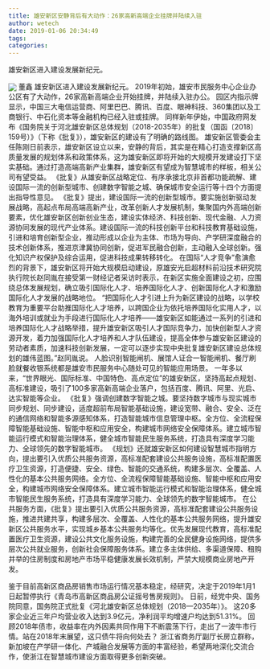```yaml
---
title: 雄安新区安静背后有大动作：26家高新高端企业挂牌并陆续入驻
author: wetech
date: 2019-01-06 20:34:49
tags: 
categories: 
---
```

雄安新区进入建设发展新纪元。
<!-- more -->
<img align="center" border="0" src="https://imgcdn.yicai.com/uppics/images/2019/01/2257cbe3973d196d7032ed4b08900f38.jpg" />
董鑫
雄安新区进入建设发展新纪元。
2019年初始，雄安市民服务中心企业办公区有了大动作，26家高新高端企业开始挂牌，并陆续入驻办公。
园区内指示牌显示，中国三大电信运营商、阿里巴巴、腾讯、百度、眼神科技、360集团以及工商银行、中石化资本等金融机构已经入驻或挂牌。
同样新年伊始，中国政府网发布《国务院关于河北雄安新区总体规划（2018-2035年）的批复（国函〔2018〕159号）》（下称《批复》），雄安新区的建设有了明确的路线图。
雄安新区管委会主任陈刚日前表示，雄安新区设立以来，安静的背后，其实是在精心打造支撑新区高质量发展的规划体系和政策体系，这为雄安新区即将开始的大规模开发建设打下坚实基础。通过打造高端高新产业集群，雄安新区有望成为智慧城市的样板，相关公司有望受益。
《批复》从雄安新区战略定位、有序承接北京非首都功能疏解、建设国际一流的创新型城市、创建数字智能之城、确保城市安全运行等十四个方面提出指导性意见。
《批复》提出，建设国际一流的创新型城市。要实施创新驱动发展战略，高起点布局高端高新产业，改革创新人才发展机制，集聚国内外高端创新要素，优化雄安新区创新创业生态，建设实体经济、科技创新、现代金融、人力资源协同发展的现代产业体系。建设国际一流的科技创新平台和科技教育基础设施，引进和培育创新型企业，推动形成以企业为主体、市场为导向、产学研深度融合的技术创新体系，推进京津冀协同创新，促进军民融合创新，主动融入全球创新。强化知识产权保护及综合运用，促进科技成果转移转化。
在国际“人才竞争”愈演愈烈的背景下，雄安新区将开始大规模启动建设，原雄安光启超材料前沿技术研究院执行院长赵同胤在接受第一财经记者采访时表示，在新区实施全面建设之初，应围绕总体发展规划，确立吸引国际化人才、培养国际化人才、创新国际化人才和激励国际化人才发展的战略地位。
“把国际化人才引进上升为新区建设的战略，以学校教育为重要平台助推国际化人才培养，以跨国企业为依托培养国际化实用人才，以海外培训或就业为手段进行国际化人才培养——雄安新区如能通过一系列的引进和培养国际化人才战略举措，提升雄安新区吸引人才国际竞争力，加快创新型人才资源开发，着力加强国际化人才培养和人才队伍建设，提高全体参与雄安新区建设的劳动者素质，加速科技创新发展，一定可以逐步实现中央批复雄安新区建设总体规划的雄伟蓝图。”赵同胤说。
人脸识别智能闸机、展馆人证合一智能闸机、餐厅刷脸就餐收银系统都是雄安市民服务中心随处可见的智能应用场景。
一年多以来，“世界眼光、国际标准、中国特色、高点定位”的雄安新区，坚持高起点规划、高标准建设，吸引了100多家高新高端企业落户，包括百度、腾讯、阿里、光启、达实智能等企业。
《批复》强调创建数字智能之城。要坚持数字城市与现实城市同步规划、同步建设，适度超前布局智能基础设施，建设宽带、融合、安全、泛在的通信网络和智能多源感知体系，打造智能城市信息管理中枢。全方位、全流程保障智能基础设施、智能中枢和应用安全，构建城市网络安全保障体系。建立城市智能运行模式和智能治理体系，健全城市智能民生服务系统，打造具有深度学习能力、全球领先的数字智能城市。
《规划》还就雄安新区如何建设智慧城市指明方向，提出要引入优质公共服务资源，高标准配套建设公共服务设施，高标准配置医疗卫生资源，打造便捷、安全、绿色、智能的交通系统，构建多层次、全覆盖、人性化的基本公共服务网络。全方位、全流程保障智能基础设施、智能中枢和应用安全，构建城市网络安全保障体系。建立城市智能运行模式和智能治理体系，健全城市智能民生服务系统，打造具有深度学习能力、全球领先的数字智能城市。
在公共服务方面，《批复》提出要引入优质公共服务资源，高标准配套建设公共服务设施，推进共建共享，构建多层次、全覆盖、人性化的基本公共服务网络，提升雄安新区公共服务水平，实现城乡基本公共服务均等化。优先发展现代教育，高标准配置医疗卫生资源，建设公共文化服务设施，构建完善的全民健身设施网络，提供多层次公共就业服务，创新社会保障服务体系。建立多主体供给、多渠道保障、租购并举的住房制度和房地产市场平稳健康发展长效机制，严禁大规模商业房地产开发。
 
 
鉴于目前高新区商品房销售市场运行情况基本稳定，经研究，决定于2019年1月1日起暂停执行《青岛市高新区商品房公证摇号售房规则》。
日前，经党中央、国务院同意，国务院正式批复《河北雄安新区总体规划（2018—2035年）》。
这20多家企业近三年户均营业收入达到3.9亿元，净利润平均增速户均达到51.31%。
回顾2018年债市，收益率在内外因素共同作用下不断震荡下行，走出了一波牛市行情。站在2018年末展望，这只债牛将向何处去？
浙江省商务厅副厅长房立群称，新加坡在产学研一体化、产城融合发展等方面的丰富经验，希望两地深化交流合作，使浙江在智慧城市建设方面取得更多创新突破。
